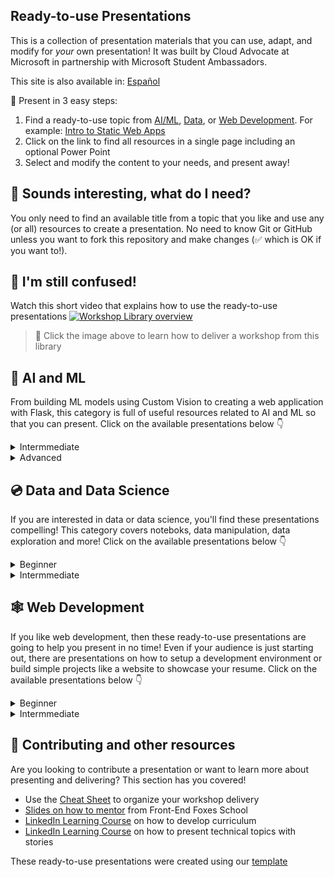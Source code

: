 ## Ready-to-use Presentations

This is a collection of presentation materials that you can use, adapt, and modify for *your* own presentation! It was built by Cloud Advocate at Microsoft in partnership with Microsoft Student Ambassadors.

This site is also available in: [Español](./es/index.md) 

🚀 Present in 3 easy steps:

1. Find a ready-to-use topic from [AI/ML](#-ai-and-ml), [Data](#-data-and-data-science), or [Web Development](#-web-development). For example: [Intro to Static Web Apps](./short/intro-static-web-apps/README.md)
1. Click on the link to find all resources in a single page including an optional Power Point
1. Select and modify the content to your needs, and present away!

## 🧐 Sounds interesting, what do I need?
You only need to find an available title from a topic that you like and use any (or all) resources to create a presentation. No need to know Git or GitHub unless you want to fork this repository and make changes (✅ which is OK if you want to!).


## 🤔 I'm still confused!
Watch this short video that explains how to use the ready-to-use presentations
[![Workshop Library overview ](/images/how-to.gif)](https://youtu.be/tylrSBnjHGo "Workshop Library overview - Click to Watch!")
> 🎥 Click the image above to learn how to deliver a workshop from this library

## 🧠 AI and ML
From building ML models using Custom Vision to creating a web application with Flask, this category is full of useful resources related to AI and ML so that you can present. Click on the available presentations below 👇

  <details>
    <summary>Intermmediate</summary>
    <br>

   - [Build a Machine Learning Model using Custom Vision](./full/ml-model-custom-vision/README.md)
   - [Build an AI web app by using Python and Flask](./full/flask-text-translator/README.md)
   - [Create a Regression Model with Azure Machine Learning designer](./full/regression-aml-designer/README.md)
   - [Integrating Custom Vision with Power Apps for Diabetic Retinopathy Detection](./full/power-app-custom-vision/README.md)

  </details>

  <details>
    <summary>Advanced</summary>
    <br>

   - [Use TensorFlow and Keras for Natural Language Processing](./full/intro-nlp-tensorflow/README.md)
   - [Deep Learning for Computer Vision](./full/deep-learning-computer-vision/README.md)

  </details>


## 💿 Data and Data Science
If you are interested in data or data science, you'll find these presentations compelling! This category covers noteboks, data manipulation, data exploration and more! Click on the available presentations below 👇

<details>
    <summary>Beginner</summary>
    <br>

 - [Intro to Jupyter Notebooks](./short/intro-jupyter-notebooks-python/README.md)
 - [Explore and Analyze Data with R](./full/explore-analyze-data-with-R/README.md)


</details>

<details>
  <summary>Intermmediate</summary>
  <br>

 - [Clean and Prepare Data using Python](./full/clean-prepare-data-python/README.md)
 - [Read and Write Data using Azure DataBricks](./full/intro-databricks/README.md)
 - [COVID Paper Exploration Workshop](./full/covid-paper-text-analytics/README.md)
 - [Introduction to Regression Models with R and Tidymodels](./full/intro-regression-R-tidymodels/README.md)
 - [Introduction to Classification Models with R and Tidymodels](./full/intro-classification-R-tidymodels/README.md)
 - [Introduction to Clustering Models with R and Tidymodels](./full/intro-clustering-R-tidymodels/README.md)

</details>



## 🕸 Web Development
If you like web development, then these ready-to-use presentations are going to help you present in no time! Even if your audience is just starting out, there are presentations on how to setup a development environment or build simple projects like a website to showcase your resume. Click on the available presentations below 👇

  <details>
    <summary>Beginner</summary>


   - [Intro to GitHub using GitHub.dev](./short/intro-github-dev/README.md)
   - [Explore the art world by using RESTful APIs](./short/explore-art-rest-api/README.md)
   - [Intro to Static Web Apps](./short/intro-static-web-apps/README.md)
   - [Build a Website to Showcase your Resume](./full/build-resume-website/README.md)
   - [Build an App without Using any Code with Microsoft Power Platform](./full/power-platform-canvas-app/README.md)
   - [Getting Started with Development Containers in VS Code](./full/using-dev-containers-vscode/README.md)

  </details>

  <details>
    <summary>Intermmediate</summary>


   - [Build a Minimal API with .NET 6](./full/intro-minapi/README.md)
   - [Get Started with React](./full/intro-react/README.md)
   - [Create Serverless Logic with Azure Functions](./full/azure-functions/README.md)
   - [Get Started with Django](./full/django-get-started/README.md)
   - [Build a Mood Journal Progressive Web App](./full/mood-journal-progressive-web-app/README.md)

  </details>


## 🤩 Contributing and other resources

Are you looking to contribute a presentation or want to learn more about presenting and delivering? This section has you covered!

- Use the [Cheat Sheet](./cheat-sheet.md) to organize your workshop delivery
- [Slides on how to mentor](https://github.com/FrontEndFoxes/art/blob/main/frontend-foxes-mentor-training.pdf) from Front-End Foxes School
- [LinkedIn Learning Course](https://www.linkedin.com/learning/teaching-techniques-developing-curriculum/welcome?autoAdvance=true&autoSkip=false&autoplay=true&resume=true&u=3322) on how to develop curriculum
- [LinkedIn Learning Course](https://www.linkedin.com/learning/presenting-technical-information-with-stories/storytelling-for-technical-presentations?autoAdvance=true&autoSkip=false&autoplay=true&resume=true&u=3322) on how to present technical topics with stories

These ready-to-use presentations were created using our [template](https://github.com/microsoft/workshop-template)
